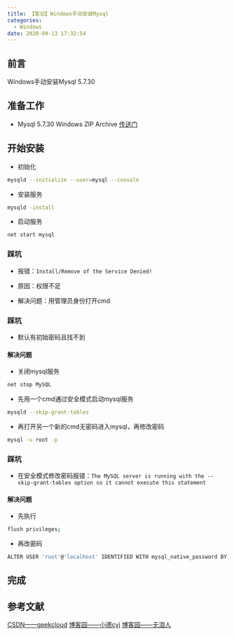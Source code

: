 ```yaml
---
title: 【笔记】Windows手动安装Mysql
categories:
  - Windows
date: 2020-09-13 17:32:54
---
```


## 前言

Windows手动安装Mysql 5.7.30

<!-- more -->

## 准备工作

- Mysql 5.7.30 Windows ZIP Archive [传送门](https://downloads.mysql.com/archives/community/)

## 开始安装

- 初始化

``` sh
mysqld --initialize --user=mysql --console
```

- 安装服务

``` sh
mysqld -install
```

- 启动服务

``` sh
net start mysql
```

### 踩坑

- 报错：`Install/Remove of the Service Denied!`

- 原因：权限不足

- 解决问题：用管理员身份打开cmd

### 踩坑

- 默认有初始密码且找不到

#### 解决问题

- 关闭mysql服务

``` sh
net stop MySQL
```

- 先用一个cmd通过安全模式启动mysql服务

``` sh
mysqld --skip-grant-tables
```

- 再打开另一个新的cmd无密码进入mysql，再修改密码

``` sh
mysql -u root -p
```

### 踩坑

- 在安全模式修改密码报错：`The MySQL server is running with the --skip-grant-tables option so it cannot execute this statement`

#### 解决问题

- 先执行

``` sh
flush privileges;
```

- 再改密码

``` sh
ALTER USER 'root'@'localhost' IDENTIFIED WITH mysql_native_password BY '123456';
```

## 完成

## 参考文献

[CSDN——geekcloud](https://blog.csdn.net/geeksoarsky/article/details/84113009)
[博客园——小德cyj](https://www.cnblogs.com/dongzhuangdian/p/5620771.html)
[博客园——无泪人](https://www.cnblogs.com/zenghongfei/p/13304279.html)
